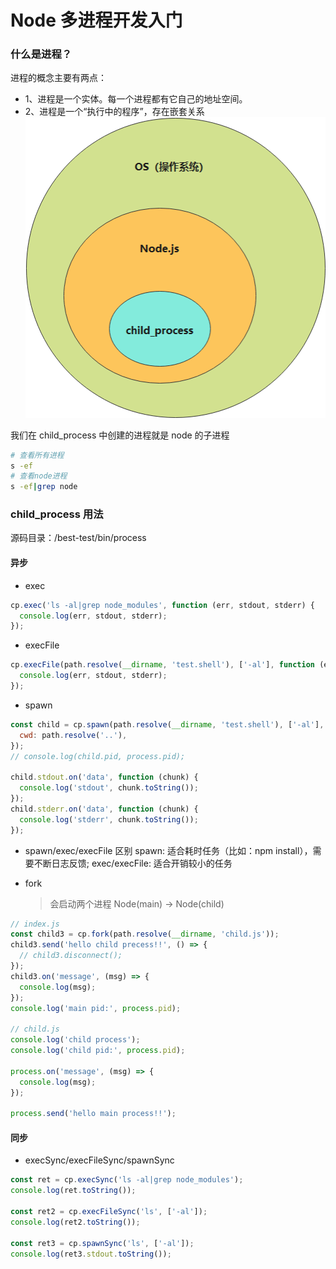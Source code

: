 # Node 多进程开发入门

### 什么是进程？

进程的概念主要有两点：

- 1、进程是一个实体。每一个进程都有它自己的地址空间。
- 2、进程是一个“执行中的程序”，存在嵌套关系
  ![进程的嵌套关系](../assets/images/进程的嵌套关系.png)

我们在 child_process 中创建的进程就是 node 的子进程

```bash
# 查看所有进程
s -ef
# 查看node进程
s -ef|grep node
```

### child_process 用法

源码目录：/best-test/bin/process

#### 异步

- exec

```javascript
cp.exec('ls -al|grep node_modules', function (err, stdout, stderr) {
  console.log(err, stdout, stderr);
});
```

- execFile

```javascript
cp.execFile(path.resolve(__dirname, 'test.shell'), ['-al'], function (err, stdout, stderr) {
  console.log(err, stdout, stderr);
});
```

- spawn

```javascript
const child = cp.spawn(path.resolve(__dirname, 'test.shell'), ['-al'], {
  cwd: path.resolve('..'),
});
// console.log(child.pid, process.pid);

child.stdout.on('data', function (chunk) {
  console.log('stdout', chunk.toString());
});
child.stderr.on('data', function (chunk) {
  console.log('stderr', chunk.toString());
});
```

- spawn/exec/execFile 区别
  spawn: 适合耗时任务（比如：npm install），需要不断日志反馈;
  exec/execFile: 适合开销较小的任务

- fork
  > 会启动两个进程 Node(main) -> Node(child)

```javascript
// index.js
const child3 = cp.fork(path.resolve(__dirname, 'child.js'));
child3.send('hello child precess!!', () => {
  // child3.disconnect();
});
child3.on('message', (msg) => {
  console.log(msg);
});
console.log('main pid:', process.pid);

// child.js
console.log('child process');
console.log('child pid:', process.pid);

process.on('message', (msg) => {
  console.log(msg);
});

process.send('hello main process!!');
```

#### 同步

- execSync/execFileSync/spawnSync

```javascript
const ret = cp.execSync('ls -al|grep node_modules');
console.log(ret.toString());

const ret2 = cp.execFileSync('ls', ['-al']);
console.log(ret2.toString());

const ret3 = cp.spawnSync('ls', ['-al']);
console.log(ret3.stdout.toString());
```
